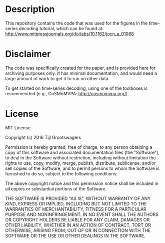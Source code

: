 # Description

This repository contains the code that was used for the figures in the time-series decoding tutorial, which can be found at:
http://www.mitpressjournals.org/doi/abs/10.1162/jocn_a_01068

# Disclaimer

The code was specifically created for the paper, and is provided here for archiving purposes only. It has minimal documentation, and would need a large amount of work to get it to run on other data.

To get started on time-series decoding, using one of the toolboxes is recommended (e.g., CoSMoMVPA: http://cosmomvpa.org/).

# License

MIT License

Copyright (c) 2016 Tijl Grootswagers

Permission is hereby granted, free of charge, to any person obtaining a copy
of this software and associated documentation files (the "Software"), to deal
in the Software without restriction, including without limitation the rights
to use, copy, modify, merge, publish, distribute, sublicense, and/or sell
copies of the Software, and to permit persons to whom the Software is
furnished to do so, subject to the following conditions:

The above copyright notice and this permission notice shall be included in all
copies or substantial portions of the Software.

THE SOFTWARE IS PROVIDED "AS IS", WITHOUT WARRANTY OF ANY KIND, EXPRESS OR
IMPLIED, INCLUDING BUT NOT LIMITED TO THE WARRANTIES OF MERCHANTABILITY,
FITNESS FOR A PARTICULAR PURPOSE AND NONINFRINGEMENT. IN NO EVENT SHALL THE
AUTHORS OR COPYRIGHT HOLDERS BE LIABLE FOR ANY CLAIM, DAMAGES OR OTHER
LIABILITY, WHETHER IN AN ACTION OF CONTRACT, TORT OR OTHERWISE, ARISING FROM,
OUT OF OR IN CONNECTION WITH THE SOFTWARE OR THE USE OR OTHER DEALINGS IN THE
SOFTWARE.
